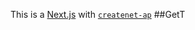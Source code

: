 This is a [Next.js](https://nextjs.org/)
with [`createnet-ap`](https://github.com/vercel/et.js/tree/caary/ckages/reaeneta)
##GetT
